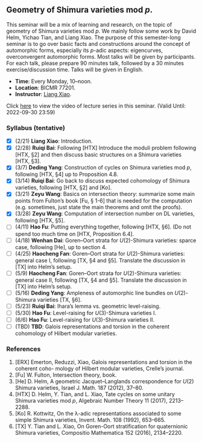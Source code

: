 ## Geometry of Shimura varieties mod _p_.

This seminar will be a mix of learning and research, on the topic of geometry of Shimura varieties mod _p_. We mainly follow some work by David Helm, Yichao Tian, and Liang Xiao. The purpose of this semester-long seminar is to go over basic facts and constructions around the concept of automorphic forms, especially its _p_-adic aspects: eigencurves, overconvergent automorphic forms. Most talks will be given by participants. For each talk, please prepare 90 minutes talk, followed by a 30 minutes exercise/discussion time. Talks will be given in English.
- **Time**: Every Monday, 10–noon.
- **Location**: BICMR 77201.
- **Instructor**: [Liang Xiao](https://bicmr.pku.edu.cn/~lxiao/index.htm).

Click [here](https://disk.pku.edu.cn:443/link/9FFD048BA8DA040E91D98450C1D575A6) to view the video of lecture series in this seminar. 
(Valid Until: 2022-09-30 23:59)

### Syllabus (tentative)

- [x] (2/21) **Liang Xiao**: Introduction.
- [x] (2/28) **Ruiqi Bai**: Following [HTX] Introduce the moduli problem following [HTX, §2] and then discuss basic structures on a Shimura varieties [HTX, §3].
- [x] (3/7) **Deding Yang**: Construction of cycles on Shimura varieties mod _p_, following [HTX, §4] up to Proposition 4.8.
- [x] (3/14) **Ruiqi Bai**: Go back to discuss expected cohomology of Shimura varieties, following [HTX, §2] and [Ko].
- [x] (3/21) **Zeyu Wang**: Basics on intersection theory: summarize some main points from Fulton’s book [Fu, § 1-6] that is needed for the computation (e.g. sometimes, just state the main theorems and omit the proofs).
- [x] (3/28) **Zeyu Wang**: Computation of intersection number on DL varieties, following [HTX, §5].
- [ ] (4/11) **Hao Fu**: Putting everything together, following [HTX, §6]. (Do not spend too much time on [HTX, Proposition 6.4].
- [ ] (4/18) **Wenhan Dai**: Goren–Oort strata for _U_(2)-Shimura varieties: sparce case, following [He], up to section 4.
- [ ] (4/25) **Haocheng Fan**: Goren–Oort strata for _U_(2)-Shimura varieties: general case I, following [TX, §4 and §5]. Translate the discussion in [TX] into Helm’s setup.
- [ ] (5/9) **Haocheng Fan**: Goren–Oort strata for _U_(2)-Shimura varieties: general case II, following [TX, §4 and §5]. Translate the discussion in [TX] into Helm’s setup.
- [ ] (5/16) **Deding Yang**: Ampleness of automorphic line bundles on _U_(2)-Shimura varieties [TX, §6].
- [ ] (5/23) **Ruiqi Bai**: Ihara’s lemma vs. geometric level-raising.
- [ ] (5/30) **Hao Fu**: Level-raising for _U_(3)-Shimura varieties I.
- [ ] (6/6) **Hao Fu**: Level-raising for _U_(3)-Shimura varieties II.
- [ ] (TBD) **TBD**: Galois representations and torsion in the coherent cohomology of Hilbert modular varieties.

### References
1. [ERX] Emerton, Reduzzi, Xiao, Galois representations and torsion in the coherent coho- mology of Hilbert modular varieties, Crelle’s journal.
2. [Fu] W. Fulton, Intersection theory, book.
3. [He] D. Helm, A geometric Jacquet–Langlands correspondence for _U_(2) Shimura varieties, Israel J. Math. 187 (2012), 37–80.
4. [HTX] D. Helm, Y. Tian, and L. Xiao, Tate cycles on some unitary Shimura varieties mod _p_, Algebraic Number Theory 11 (2017), 2213–2288.
5. [Ko] R. Kottwitz, On the λ-adic representations associated to some simple Shimura varieties, Invent. Math. 108 (1992), 653–665.
6. [TX] Y. Tian and L. Xiao, On Goren-Oort stratification for quaternionic Shimura varieties, Compositio Mathematica 152 (2016), 2134–2220.
